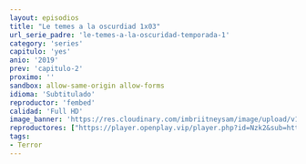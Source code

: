 ```yaml
---
layout: episodios
title: "Le temes a la oscurdiad 1x03"
url_serie_padre: 'le-temes-a-la-oscuridad-temporada-1'
category: 'series'
capitulo: 'yes'
anio: '2019'
prev: 'capitulo-2'
proximo: ''
sandbox: allow-same-origin allow-forms
idioma: 'Subtitulado'
reproductor: 'fembed'
calidad: 'Full HD'
image_banner: 'https://res.cloudinary.com/imbriitneysam/image/upload/v1546545022/reason1-banner-min.jpg'
reproductores: ["https://player.openplay.vip/player.php?id=Nzk2&sub=https://sub.cuevana2.io/vtt-sub/sub7/Are.You.Afraid.of.the.Dark.S01E03.vtt"]
tags:
- Terror
---
```












